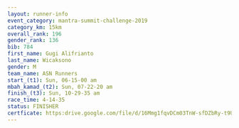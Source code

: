 ```yaml
---
layout: runner-info 
event_category: mantra-summit-challenge-2019 
category_km: 15km 
overall_rank: 196
gender_rank: 136
bib: 784
first_name: Gugi Alifrianto
last_name: Wicaksono
gender: M
team_name: ASN Runners
start_(t1): Sun, 06-15-00 am
mbah_kamad_(t2): Sun, 07-22-20 am
finish_(t3): Sun, 10-29-35 am
race_time: 4-14-35
status: FINISHER
certficate: https:drive.google.com/file/d/16Mmg1fqvDCm03TnW-sfDZbRy-t9UV_-k/view?usp=sharing
---
```

